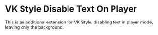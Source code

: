 # VK Style Disable Text On Player
This is an additional extension for VK Style. disabling text in player mode, leaving only the background.
